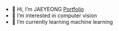 - 👋 Hi, I’m JAEYEONG [Portfolio](https://arti1117.github.io)
- 👀 I’m interested in computer vision
- 🌱 I’m currently learning machine learning

<!---
arti1117/arti1117 is a ✨ special ✨ repository because its `README.md` (this file) appears on your GitHub profile.
You can click the Preview link to take a look at your changes.
--->
